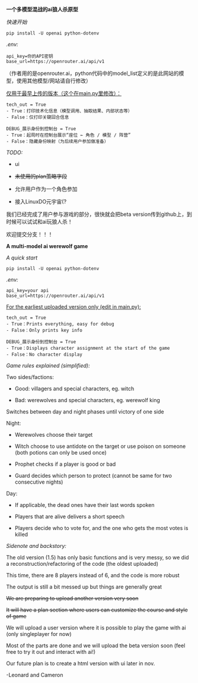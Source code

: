**一个多模型混战的ai狼人杀原型**

*快速开始*

```
pip install -U openai python-dotenv
```

*.env:*
```
api_key=你的API密钥
base_url=https://openrouter.ai/api/v1
```
（作者用的是openrouter.ai，python代码中的model_list定义的是此网站的模型，使用其他模型/网站请自行修改）

<u>仅用于最早上传的版本（这个在main.py里修改）：</u>
```
tech_out = True
- True：打印技术化信息（模型调用、抽取结果、内部状态等）
- False：仅打印关键回合信息

DEBUG_展示身份到控制台 = True
- True：起局时在控制台展示“座位 ← 角色 / 模型 / 阵营”
- False：隐藏身份映射（为后续用户参加做准备）
```

*TODO:*

- ui
    
- ~~未使用的plan策略字段~~
    
- 允许用户作为一个角色参加
    
- 接入LinuxDO元宇宙(?

我们已经完成了用户参与游戏的部分，很快就会把beta version传到github上，到时候可以试试和ai玩狼人杀！

欢迎提交分支！！！


**A multi-model ai werewolf game**

*A quick start*

```
pip install -U openai python-dotenv
```

*.env:*
```
api_key=your api
base_url=https://openrouter.ai/api/v1
```

<u>For the earliest uploaded version only (edit in main.py):</u>

```
tech_out = True
- True：Prints everything, easy for debug
- False：Only prints key info

DEBUG_展示身份到控制台 = True
- True：Displays character assignment at the start of the game
- False：No character display
```

*Game rules explained (simplified):*

Two sides/factions:

- Good: villagers and special characters, eg. witch

- Bad: werewolves and special characters, eg. werewolf king

Switches between day and night phases until victory of one side

Night:

- Werewolves choose their target

- Witch choose to use antidote on the target or use poison on someone (both potions can only be used once)

- Prophet checks if a player is good or bad

- Guard decides which person to protect (cannot be same for two consecutive nights)


Day:

- If applicable, the dead ones have their last words spoken

- Players that are alive delivers a short speech

- Players decide who to vote for, and the one who gets the most votes is killed


*Sidenote and backstory:*


The old version (1.5) has only basic functions and is very messy, so we did a reconstruction/refactoring of the code (the oldest uploaded)

This time, there are 8 players instead of 6, and the code is more robust

The output is still a bit messed up but things are generally great

~~We are preparing to upload another version very soon~~

~~It will have a plan section where users can customize the course and style of game~~

We will upload a user version where it is possible to play the game with ai (only singleplayer for now)

Most of the parts are done and we will upload the beta version soon (feel free to try it out and interact with ai!)

Our future plan is to create a html version with ui later in nov.

-Leonard and Cameron

